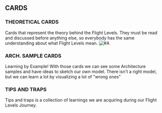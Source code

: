 ## CARDS

### THEORETICAL CARDS
Cards that represent  the theory behind the Flight Levels. They must be read and discussed before anything else, so everybody has the same understanding about what Flight Levels mean.
![#A](https://drive.google.com/open?id=1fFFUfpppOquZnKJcTo4EAGshlkOEcrhE)


### ARCH. SAMPLE CARDS
Learning by Example! With those cards we can see some Architecture samples and have ideas to sketch our own model. There isn't a right model, but we can learn a lot by visualizing a lot of "wrong ones" 

### TIPS AND TRAPS
Tips and traps is a collection of learnings we are acquiring during our  Flight Levels Journey.
